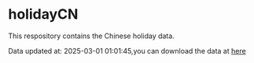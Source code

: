 # holidayCN


This respository contains the Chinese holiday data.

Data updated at: 2025-03-01 01:01:45,you can download the data at
[here](https://raw.githubusercontent.com/Damonsoul/holidayCN/refs/heads/master/inst/extdata/holiday_zh.csv)
